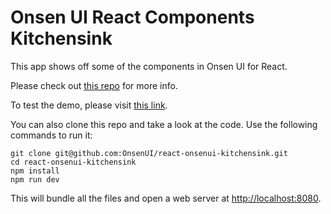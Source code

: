 # Onsen UI React Components Kitchensink

This app shows off some of the components in Onsen UI for React.

Please check out [this repo](https://github.com/OnsenUI/react-onsenui) for more info.

To test the demo, please visit [this link](http://onsenui.github.io/react-onsenui-kitchensink/demo.html).

You can also clone this repo and take a look at the code. Use the following commands to run it:

```
git clone git@github.com:OnsenUI/react-onsenui-kitchensink.git
cd react-onsenui-kitchensink
npm install
npm run dev
```

This will bundle all the files and open a web server at [http://localhost:8080](http://localhost:8080).
